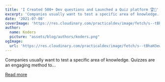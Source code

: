 ```yaml
---
title: 'I Created 500+ Dev questions and Launched a Quiz platform 🏆🎉'
excerpt: 'Companies usually want to test a specific area of knowledge. Quizzes are an engaging method to...'
date: '2021-07-08'
coverImage: 'https://res.cloudinary.com/practicaldev/image/fetch/s--tBhaH3ew--/c_imagga_scale,f_auto,fl_progressive,h_420,q_auto,w_1000/https://cdn.madza.dev/uploads/2021/07/1625687995_1920x937.png'
author:
  name: Koders
  picture: "assets/blog/authors/koders.png"
ogImage:
  url: 'https://res.cloudinary.com/practicaldev/image/fetch/s--tBhaH3ew--/c_imagga_scale,f_auto,fl_progressive,h_420,q_auto,w_1000/https://cdn.madza.dev/uploads/2021/07/1625687995_1920x937.png'
---
```


Companies usually want to test a specific area of knowledge. Quizzes are an engaging method to...

[Read more](https://dev.to/madza/i-created-500-dev-questions-and-launched-a-quiz-platform-4d3k)

